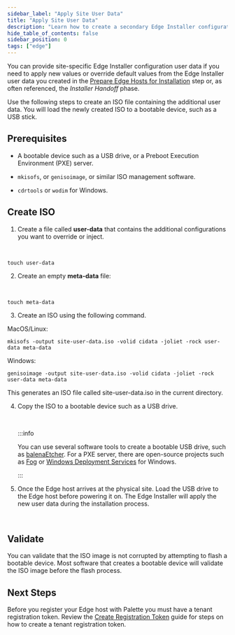 ```yaml
---
sidebar_label: "Apply Site User Data"
title: "Apply Site User Data"
description: "Learn how to create a secondary Edge Installer configuration user data."
hide_table_of_contents: false
sidebar_position: 0
tags: ["edge"]
---
```


You can provide site-specific Edge Installer configuration user data if you need to apply new values or override default values from the Edge Installer user data you created in the [Prepare Edge Hosts for Installation](../stage.md) step or, as often referenced, the *Installer Handoff* phase.

Use the following steps to create an ISO file containing the additional user data. You will load the newly created ISO to a bootable device, such as a USB stick.

## Prerequisites

- A bootable device such as a USB drive, or a Preboot Execution Environment (PXE) server.

- `mkisofs`, or `genisoimage`, or similar ISO management software.

- `cdrtools` or `wodim` for Windows.

## Create ISO

1. Create a file called **user-data** that contains the additional configurations you want to override or inject.

  <br />

  ```shell
  touch user-data
  ```

2. Create an empty **meta-data** file:

  <br />

  ```shell
  touch meta-data
  ```

3. Create an ISO using the following command.

  MacOS/Linux:

  ```shell
  mkisofs -output site-user-data.iso -volid cidata -joliet -rock user-data meta-data
  ```

  Windows:

  ```shell
  genisoimage -output site-user-data.iso -volid cidata -joliet -rock user-data meta-data
  ```

  This generates an ISO file called site-user-data.iso in the current directory.
  <br />

4. Copy the ISO to a bootable device such as a USB drive. 
   
   <br />

   :::info

    You can use several software tools to create a bootable USB drive, such as [balenaEtcher](https://www.balena.io/etcher). For a PXE server, there are open-source projects such as [Fog](https://fogproject.org/download) or [Windows Deployment Services](https://learn.microsoft.com/en-us/windows/deployment/wds-boot-support) for Windows.

   :::


5. Once the Edge host arrives at the physical site. Load the USB drive to the Edge host before powering it on. The Edge Installer will apply the new user data during the installation process.

<br />



## Validate

You can validate that the ISO image is not corrupted by attempting to flash a bootable device. Most software that creates a bootable device will validate the ISO image before the flash process.

## Next Steps

Before you register your Edge host with Palette you must have a tenant registration token. Review the [Create Registration Token](create-registration-token.md) guide for steps on how to create a tenant registration token.
